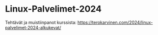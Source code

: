 # Linux-Palvelimet-2024
Tehtävät ja muistiinpanot kurssista: https://terokarvinen.com/2024/linux-palvelimet-2024-alkukevat/
